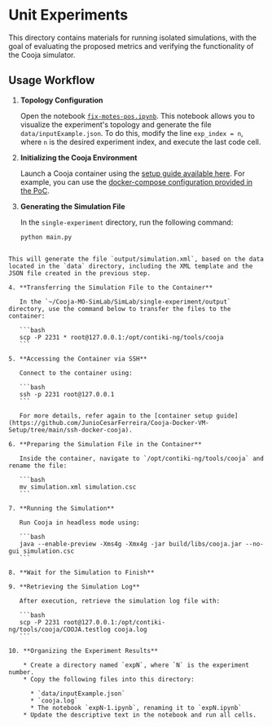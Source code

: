 # Unit Experiments

This directory contains materials for running isolated simulations, with the goal of evaluating the proposed metrics and verifying the functionality of the Cooja simulator.

## Usage Workflow

1. **Topology Configuration**

   Open the notebook [`fix-motes-pos.ipynb`](fix-motes-pos.ipynb). This notebook allows you to visualize the experiment's topology and generate the file `data/inputExample.json`. To do this, modify the line `exp_index = n`, where `n` is the desired experiment index, and execute the last code cell.

2. **Initializing the Cooja Environment**

   Launch a Cooja container using the [setup guide available here](https://github.com/JunioCesarFerreira/Cooja-Docker-VM-Setup/tree/main/ssh-docker-cooja). For example, you can use the [docker-compose configuration provided in the PoC](../poc/simlab/docker-compose.yaml).

3. **Generating the Simulation File**

   In the `single-experiment` directory, run the following command:
   ```bash
   python main.py
````

This will generate the file `output/simulation.xml`, based on the data located in the `data` directory, including the XML template and the JSON file created in the previous step.

4. **Transferring the Simulation File to the Container**

   In the `~/Cooja-MO-SimLab/SimLab/single-experiment/output` directory, use the command below to transfer the files to the container:

   ```bash
   scp -P 2231 * root@127.0.0.1:/opt/contiki-ng/tools/cooja
   ```

5. **Accessing the Container via SSH**

   Connect to the container using:

   ```bash
   ssh -p 2231 root@127.0.0.1
   ```

   For more details, refer again to the [container setup guide](https://github.com/JunioCesarFerreira/Cooja-Docker-VM-Setup/tree/main/ssh-docker-cooja).

6. **Preparing the Simulation File in the Container**

   Inside the container, navigate to `/opt/contiki-ng/tools/cooja` and rename the file:

   ```bash
   mv simulation.xml simulation.csc
   ```

7. **Running the Simulation**

   Run Cooja in headless mode using:

   ```bash
   java --enable-preview -Xms4g -Xmx4g -jar build/libs/cooja.jar --no-gui simulation.csc
   ```

8. **Wait for the Simulation to Finish**

9. **Retrieving the Simulation Log**

   After execution, retrieve the simulation log file with:

   ```bash
   scp -P 2231 root@127.0.0.1:/opt/contiki-ng/tools/cooja/COOJA.testlog cooja.log
   ```

10. **Organizing the Experiment Results**

    * Create a directory named `expN`, where `N` is the experiment number.
    * Copy the following files into this directory:

      * `data/inputExample.json`
      * `cooja.log`
      * The notebook `expN-1.ipynb`, renaming it to `expN.ipynb`
    * Update the descriptive text in the notebook and run all cells.
